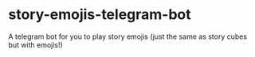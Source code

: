 # story-emojis-telegram-bot
A telegram bot for you to play story emojis (just the same as story cubes but with emojis!)
